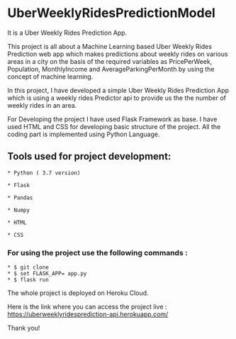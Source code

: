 # UberWeeklyRidesPredictionModel

It is a Uber Weekly Rides Prediction App.

This project is all about a Machine Learning based Uber Weekly Rides Prediction web app which makes predictions about weekly rides on various areas in a city on the basis of the required variables as PricePerWeek, Population, MonthlyIncome and AverageParkingPerMonth by using the concept of machine learning.

In this project, I have developed a simple Uber Weekly Rides Prediction App which is using a weekly rides Predictor api to provide us the the number of  weekly rides in an area.

For Developing the project I have used Flask Framework as base. I have used HTML and CSS for developing basic structure of the project. All the coding part is implemented using Python Language.


## Tools used for project development:

    * Python ( 3.7 version)

    * Flask

    * Pandas

    * Numpy

    * HTML

    * CSS

### For using the project use the following commands :

    * $ git clone
    * $ set FLASK_APP= app.py
    * $ flask run
    
The whole project is deployed on Heroku Cloud.
    
Here is the link where you can access the project live :
https://uberweeklyridesprediction-api.herokuapp.com/
    
Thank you!

